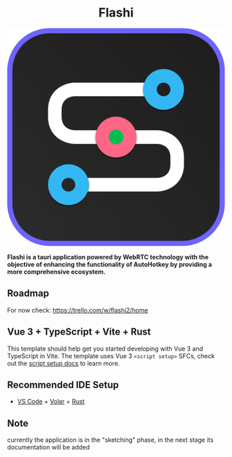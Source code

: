 <h1 align="center">Flashi</h1>
<p align="center">
    <img src='./app-icon.png'/>
</p>

<p>
    <strong align="center">
        Flashi is a tauri application powered by WebRTC technology with the objective of enhancing the functionality of AutoHotkey by providing a more comprehensive    ecosystem.
    </strong>
</p>

## Roadmap
For now check: https://trello.com/w/flashi2/home

## Vue 3 + TypeScript + Vite + Rust

This template should help get you started developing with Vue 3 and TypeScript in Vite. The template uses Vue 3 `<script setup>` SFCs, check out the [script setup docs](https://v3.vuejs.org/api/sfc-script-setup.html#sfc-script-setup) to learn more.

## Recommended IDE Setup

- [VS Code](https://code.visualstudio.com/) + [Volar](https://marketplace.visualstudio.com/items?itemName=Vue.volar) + [Rust](https://marketplace.visualstudio.com/items?itemName=rust-lang.rust-analyzer)


## Note
currently the application is in the "sketching" phase, in the next stage its documentation will be added
